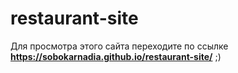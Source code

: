 # restaurant-site
Для просмотра этого сайта переходите по ссылке **https://sobokarnadia.github.io/restaurant-site/** ;)
